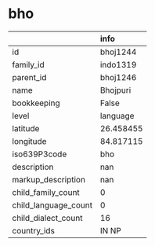 # bho
|                      | info      |
|:---------------------|:----------|
| id                   | bhoj1244  |
| family_id            | indo1319  |
| parent_id            | bhoj1246  |
| name                 | Bhojpuri  |
| bookkeeping          | False     |
| level                | language  |
| latitude             | 26.458455 |
| longitude            | 84.817115 |
| iso639P3code         | bho       |
| description          | nan       |
| markup_description   | nan       |
| child_family_count   | 0         |
| child_language_count | 0         |
| child_dialect_count  | 16        |
| country_ids          | IN NP     |